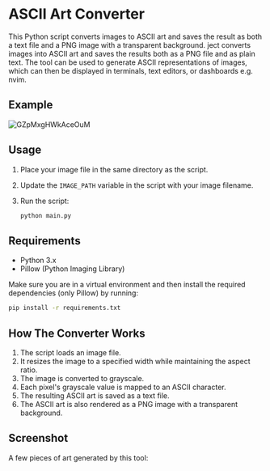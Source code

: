 # ASCII Art Converter

This Python script converts images to ASCII art and saves the result as both a text file and a PNG image with a transparent background. ject converts images into ASCII art and saves the results both as a PNG file and as plain text. The tool can be used to generate ASCII representations of images, which can then be displayed in terminals, text editors, or dashboards e.g. nvim.

## Example
![GZpMxgHWkAceOuM](https://github.com/user-attachments/assets/05e59e76-f03c-4c28-b550-d8cb8cdbc553)


## Usage

1. Place your image file in the same directory as the script.
2. Update the `IMAGE_PATH` variable in the script with your image filename.
3. Run the script:

   ```bash
   python main.py
   ```

## Requirements

- Python 3.x
- Pillow (Python Imaging Library)

Make sure you are in a virtual environment and then install the required dependencies (only Pillow) by running:

```bash
pip install -r requirements.txt
```


## How The Converter Works

1. The script loads an image file.
2. It resizes the image to a specified width while maintaining the aspect ratio.
3. The image is converted to grayscale.
4. Each pixel's grayscale value is mapped to an ASCII character.
5. The resulting ASCII art is saved as a text file.
6. The ASCII art is also rendered as a PNG image with a transparent background.

## Screenshot

A few pieces of art generated by this tool:
